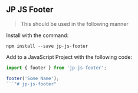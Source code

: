 ## JP JS Footer

> This should be used in the following manner

Install with the command:

```
npm install --save jp-js-footer
```

Add to a JavaScript Project with the following code:


```javascript
import { footer } from 'jp-js-footer';

footer('Some Name');
```"# jp-js-footer" 
